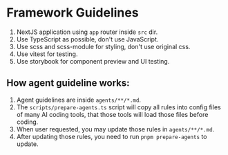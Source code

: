 # Framework Guidelines

1. NextJS application using `app` router inside `src` dir.
2. Use TypeScript as possible, don't use JavaScript.
3. Use scss and scss-module for styling, don't use original css.
4. Use vitest for testing.
5. Use storybook for component preview and UI testing.

## How agent guideline works:

1. Agent guidelines are inside `agents/**/*.md`.
2. The `scripts/prepare-agents.ts` script will copy all rules into
   config files of many AI coding tools,
   that those tools will load those files before coding.
3. When user requested, you may update those rules in `agents/**/*.md`.
4. After updating those rules, you need to run `pnpm prepare-agents` to update.
